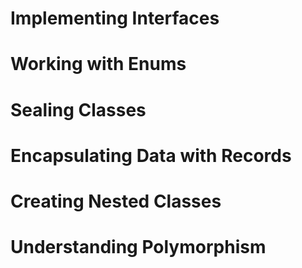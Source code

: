 # Implementing Interfaces
# Working with Enums
# Sealing Classes
# Encapsulating Data with Records
# Creating Nested Classes
# Understanding Polymorphism
